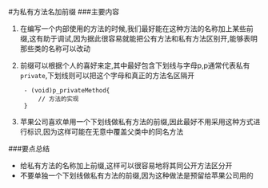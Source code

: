 #为私有方法名加前缀
###主要内容

1. 在编写一个内部使用的方法的时候,我们最好能在这种方法的名称加上某些前缀,这有助于调试,因为据此很容易就能把公有方法和私有方法区别开,能够表明那些类的名称可以改动

2. 前缀可以根据个人的喜好来定,其中最好包含下划线与字母p,p通常代表私有`private`,下划线则可以把这个字母和真正的方法名区隔开

		- (void)p_privateMethod{
			// 方法的实现
		}
		
3. 苹果公司喜欢单用一个下划线做私有方法的前缀,因此最好不用采用这种方式进行标识,因为这样可能在无意中覆盖父类中的同名方法

###要点总结
* 给私有方法的名称加上前缀,这样可以很容易地将其同公开方法区分开
* 不要单独一个下划线做私有方法的前缀,因为这种做法是预留给苹果公司用的

